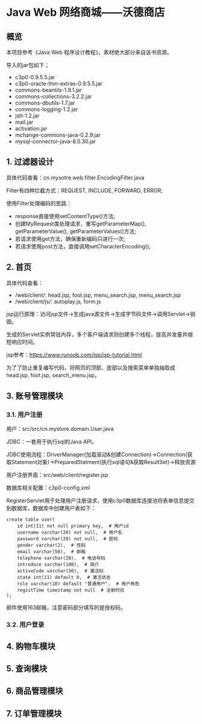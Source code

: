 # Java Web 网络商城——沃德商店

## 概览
本项目参考《Java Web 程序设计教程》，素材绝大部分来自该书资源。

导入的jar包如下；
- c3p0-0.9.5.5.jar
- c3p0-oracle-thin-extras-0.9.5.5.jar
- commons-beantils-1.9.1.jar
- commons-collections-3.2.2.jar
- commons-dbutils-1.7.jar
- commons-logging-1.2.jar
- jstl-1.2.jar
- mail.jar
- activation.jar
- mchange-commons-java-0.2.9.jar
- mysql-connector-java-8.0.30.jar

## 1. 过滤器设计
具体代码查看：cn.mysotre.web.filter.EncodingFilter.java

Filter有四种拦截方式：REQUEST, INCLUDE, FORWARD, ERROR;

使用Filter处理编码的思路：
- response直接使用setContentType()方法;
- 创建MyRequest类处理请求，重写getParameterMap(), getParameterValue(), getParameterValues()方法;
- 若请求使用get方法，确保重新编码只进行一次;
- 若请求使用post方法，直接调用setCharacterEncoding();

## 2. 首页
具体代码查看：
- /web/client/: head.jsp, foot.jsp, menu_search.jsp, menu_search.jsp
- /web/client/js/: autoplay.js, form.js

jsp运行原理：访问jsp文件->生成java源文件->生成字节码文件->调用Servlet->销毁。

生成的Servlet实例常驻内存，多个客户端请求则创建多个线程，提高并发量并缩短响应时间。

jsp参考：https://www.runoob.com/jsp/jsp-tutorial.html

为了了防止重复编写代码，将网页的顶部、底部以及搜索菜单单独抽取成head.jsp, foot.jsp, search_menu.jsp。

## 3. 账号管理模块
### 3.1. 用户注册
用户：src/src/cn.mystore.domain.User.java

JDBC：一套用于执行sql的Java API。

JDBC使用流程：DriverManager(加载驱动&创建Connection)->Connection(获取Statement对象)->PreparedStatment(执行sql语句&获取ResultSet)->释放资源

用户注册界面：src/web/client/register.jsp

数据库相关配置：c3p0-config.xml

RegisterServlet用于处理用户注册请求，使用c3p0数据库连接池将表单信息提交到数据库，数据库中创建用户表如下：

```sqk
create table user(
    id int(11) not null primary key,  # 用户id
    username varchar(20) not null,  # 用户名
    password varchar(20) not null,  # 密码
    gender varchar(2),  # 性别
    email varchar(50),  # 邮箱
    telephone varchar(20),  # 电话号码
    introduce varchar(100),  # 简介
    activeCode varchar(50),  # 激活码
    state int(11) default 0,  # 激活状态
    role varchar(10) default "普通用户",  # 用户角色
    registTime timestamp not null  # 注册时间
);
```

邮件使用163邮箱，注意密码部分填写的是授权码。

### 3.2. 用户登录


## 4. 购物车模块

## 5. 查询模块

## 6. 商品管理模块

## 7. 订单管理模块

